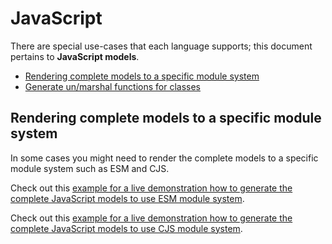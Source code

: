 # JavaScript
There are special use-cases that each language supports; this document pertains to **JavaScript models**.

<!-- toc is generated with GitHub Actions do not remove toc markers -->

<!-- toc -->

- [Rendering complete models to a specific module system](#rendering-complete-models-to-a-specific-module-system)
- [Generate un/marshal functions for classes](#generate-unmarshal-functions-for-classes)

<!-- tocstop -->

## Rendering complete models to a specific module system
In some cases you might need to render the complete models to a specific module system such as ESM and CJS.

Check out this [example for a live demonstration how to generate the complete JavaScript models to use ESM module system](../../examples/javascript-use-esm).

Check out this [example for a live demonstration how to generate the complete JavaScript models to use CJS module system](../../examples/javascript-use-cjs).